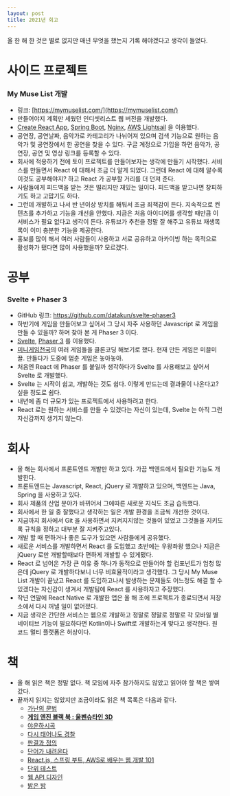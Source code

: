 ```yaml
---
layout: post
title: 2021년 회고
---
```


올 한 해 한 것은 별로 없지만 매년 무엇을 했는지 기록 해야겠다고 생각이 들었다.

# 사이드 프로젝트

### My Muse List 개발

- 링크: [https://mymuselist.com/](https://mymuselist.com/)
- 만들어야지 계획만 세웠던 인디셋리스트 웹 버전을 개발했다.
- [Create React App](https://create-react-app.dev/), [Spring Boot](https://spring.io/projects/spring-boot), [Nginx](https://www.nginx.com/), [AWS Lightsail](https://aws.amazon.com/ko/lightsail/) 을 이용했다.
- 공연장, 공연날짜, 음악가로 카테고리가 나뉘어져 있으며 검색 기능으로 원하는 음악가 및 공연장에서 한 공연을 찾을 수 있다. 구글 계정으로 가입을 하면 음악가, 공연장, 공연 및 영상 링크를 등록할 수 있다.
- 회사에 적용하기 전에 토이 프로젝트를 만들어보자는 생각에 만들기 시작했다. 서비스를 만들면서 React 에 대해서 조금 더 알게 되었다. 그런데 React 에 대해 알수록 이것도 공부해야지? 하고 React 가 공부할 거리를 더 던져 준다.
- 사람들에게 피드백을 받는 것은 떨리지만 재밌는 일이다. 피드백을 받고나면 창피하기도 하고 고맙기도 하다.
- 그런데 개발하고 나서 반 년이상 방치를 해둬서 조금 죄책감이 든다. 지속적으로 컨텐츠를 추가하고 기능을 개선을 안했다. 지금은 처음 아이디어를 생각할 때만큼 이 서비스가 필요 없다고 생각이 든다. 유튜브가 추천을 정말 잘 해주고 유튜브 재생목록이 이미 충분한 기능을 제공한다.
- 홍보를 많이 해서 여러 사람들이 사용하고 서로 공유하고 아카이빙 하는 목적으로 활성화가 됐다면 많이 사용했을까? 모르겠다.

# 공부

### Svelte + Phaser 3

- GitHub 링크: https://github.com/datakun/svelte-phaser3
- 하반기에 게임을 만들어보고 싶어서 그 당시 자주 사용하던 Javascript 로 게임을 만들 수 있을까? 하며 찾아 본 게 Phaser 3 이다.
- [Svelte](https://svelte.dev/), [Phaser 3](https://phaser.io/phaser3) 를 이용했다.
- [미니게임천국](https://ko.wikipedia.org/wiki/%EB%AF%B8%EB%8B%88%EA%B2%8C%EC%9E%84%EC%B2%9C%EA%B5%AD)의 여러 게임들을 클론코딩 해보기로 했다. 현재 만든 게임은 미끌미끌. 만들다가 도중에 멈춘 게임은 놓아놓아.
- 처음엔 React 에 Phaser 를 붙일까 생각하다가 Svelte 를 사용해보고 싶어서 Svelte 로 개발했다.
- Svelte 는 시작이 쉽고, 개발하는 것도 쉽다. 이렇게 만드는데 결과물이 나온다고? 싶을 정도로 쉽다.
- 내년에 좀 더 규모가 있는 프로젝트에서 사용하려고 한다.
- React 로는 원하는 서비스를 만들 수 있겠다는 자신이 있는데, Svelte 는 아직 그런 자신감까지 생기지 않는다.

# 회사

- 올 해는 회사에서 프론트엔드 개발만 하고 있다. 가끔 백엔드에서 필요한 기능도 개발한다.
- 프론트엔드는 Javascript, React, jQuery 로 개발하고 있으며, 백엔드는 Java, Spring 을 사용하고 있다.
- 회사 제품의 산업 분야가 바뀌어서 그에따른 새로운 지식도 조금 습득했다.
- 회사에서 한 일 중 잘했다고 생각하는 일은 개발 환경을 조금씩 개선한 것이다.
- 지금까지 회사에서 Git 을 사용하면서 지켜지지않는 것들이 있었고 그것들을 지키도록 규칙을 정하고 대부분 잘 지켜주고있다.
- 개발 할 때 편하거나 좋은 도구가 있으면 사람들에게 공유했다.
- 새로운 서비스를 개발하면서 React 를 도입했고 초반에는 우왕좌왕 했으나 지금은 jQuery 로만 개발할때보다 편하게 개발할 수 있게됐다.
- React 로 넘어온 가장 큰 이유 중 하나가 동적으로 만들어야 할 컴포넌트가 엄청 많은데 jQuery 로 개발하다보니 너무 비효율적이라고 생각했다. 그 당시 My Muse List 개발이 끝났고 React 를 도입하고나서 발생하는 문제들도 어느정도 해결 할 수 있겠다는 자신감이 생겨서 개발팀에 React 를 사용하자고 주장했다.
- 작년 연말에 React Native 로 개발한 앱은 올 해 초에 프로젝트가 종료되면서 저장소에서 다시 꺼낼 일이 없어졌다.
- 지금 생각은 간단한 서비스는 웹으로 개발하고 정말로 정말로 정말로 각 모바일 별 네이티브 기능이 필요하다면 Kotlin이나 Swift로 개발하는게 맞다고 생각한다. 원 코드 멀티 플랫폼은 허상이다.

# 책

- 올 해 읽은 책은 정말 없다. 책 모임에 자주 참가하지도 않았고 읽어야 할 책은 쌓여갔다.
- 끝까지 읽지는 않았지만 조금이라도 읽은 책 목록은 다음과 같다.
    - [가난의 문법](https://www.aladin.co.kr/shop/wproduct.aspx?ItemId=257122046)
    - **[게임 엔진 블랙 북 : 울펜슈타인 3D](https://www.aladin.co.kr/shop/wproduct.aspx?ItemId=254236998)**
    - [야운하시곡](https://www.aladin.co.kr/shop/wproduct.aspx?ItemId=267266396)
    - [다시 태어나도 경찰](https://www.aladin.co.kr/shop/wproduct.aspx?ItemId=244144221)
    - [판결과 정의](https://www.aladin.co.kr/shop/wproduct.aspx?ItemId=198322471)
    - [단어가 내려온다](https://www.aladin.co.kr/shop/wproduct.aspx?ItemId=273342228)
    - [React.js, 스프링 부트, AWS로 배우는 웹 개발 101](https://www.aladin.co.kr/shop/wproduct.aspx?ItemId=279824138)
    - [단위 테스트](https://www.aladin.co.kr/shop/wproduct.aspx?ItemId=280870631)
    - [웹 API 디자인](https://www.aladin.co.kr/shop/wproduct.aspx?ItemId=254607285)
    - [밝은 밤](https://www.aladin.co.kr/shop/wproduct.aspx?ItemId=284698902)
